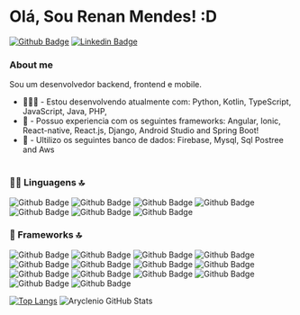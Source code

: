 
# Olá, Sou Renan Mendes! :D

[![Github Badge](https://img.shields.io/badge/-Github-000?style=flat-square&logo=Github&logoColor=white&link=https://github.com/renanxd25)](https://github.com/renanxd25)
[![Linkedin Badge](https://img.shields.io/badge/-LinkedIn-blue?style=flat-square&logo=Linkedin&logoColor=white&link=https://www.linkedin.com/in/fagnerpsantos/)](https://www.linkedin.com/in/renan-mendes-b2a216198/)


### About me
Sou um desenvolvedor  backend, frontend e mobile.

-  👨🏼‍🏫 - Estou desenvolvendo atualmente com: Python, Kotlin, TypeScript, JavaScript, Java, PHP,
-  👨 - Possuo experiencia com os seguintes frameworks: Angular, Ionic, React-native, React.js, Django, Android Studio and Spring Boot!
-  👨 - Ultilizo os seguintes banco de dados: Firebase, Mysql, Sql Postree and Aws <br><br>
  
 ### 👩‍💻 Linguagens 🔝
![Github Badge](https://img.shields.io/badge/JavaScript-323330?style=for-the-badge&logo=javascript&logoColor=F7DF1E)
![Github Badge](https://img.shields.io/badge/TypeScript-007ACC?style=for-the-badge&logo=typescript&logoColor=white)
![Github Badge](https://img.shields.io/badge/CSS3-1572B6?style=for-the-badge&logo=css3&logoColor=white)
![Github Badge](https://img.shields.io/badge/HTML5-E34F26?style=for-the-badge&logo=html5&logoColor=white)
![Github Badge](https://img.shields.io/badge/Python-FFD43B?style=for-the-badge&logo=python&logoColor=darkgreen)
![Github Badge](https://img.shields.io/badge/Java-ED8B00?style=for-the-badge&logo=java&logoColor=white)
![Github Badge](https://img.shields.io/badge/PHP-777BB4?style=for-the-badge&logo=php&logoColor=white)
<br>

 ### 🚀 Frameworks 🔝
![Github Badge](https://img.shields.io/badge/Angular-DD0031?style=for-the-badge&logo=angular&logoColor=white)
![Github Badge](https://img.shields.io/badge/Bootstrap-563D7C?style=for-the-badge&logo=bootstrap&logoColor=white)
![Github Badge](https://img.shields.io/badge/Node.js-339933?style=for-the-badge&logo=nodedotjs&logoColor=white)
![Github Badge](https://img.shields.io/badge/npm-CB3837?style=for-the-badge&logo=npm&logoColor=white)
![Github Badge](https://img.shields.io/badge/Yarn-2C8EBB?style=for-the-badge&logo=yarn&logoColor=white)
![Github Badge](https://img.shields.io/badge/React-20232A?style=for-the-badge&logo=react&logoColor=61DAFB)
![Github Badge](https://img.shields.io/badge/Expo-1B1F23?style=for-the-badge&logo=expo&logoColor=white)
![Github Badge](https://img.shields.io/badge/Django-092E20?style=for-the-badge&logo=django&logoColor=green)
![Github Badge](https://img.shields.io/badge/firebase-ffca28?style=for-the-badge&logo=firebase&logoColor=black)
![Github Badge](https://img.shields.io/badge/Xampp-F37623?style=for-the-badge&logo=xampp&logoColor=white)
![Github Badge](https://img.shields.io/badge/Django-092E20?style=for-the-badge&logo=django&logoColor=green)
![Github Badge](https://img.shields.io/badge/Ionic-3880FF?style=for-the-badge&logo=ionic&logoColor=white)
![Github Badge](https://img.shields.io/badge/React_Native-20232A?style=for-the-badge&logo=react&logoColor=61DAFB)
![Github Badge](https://img.shields.io/badge/Cordova-35434F?style=for-the-badge&logo=apache-cordova&logoColor=E8E8E8)
<br>

[![Top Langs](https://github-readme-stats.vercel.app/api/top-langs/?username=anuraghazra&layout=compact)](https://github.com/anuraghazra/github-readme-stats)
![Aryclenio GitHub Stats](https://github-readme-stats.vercel.app/api?username=renanxd25&show_icons=true)





